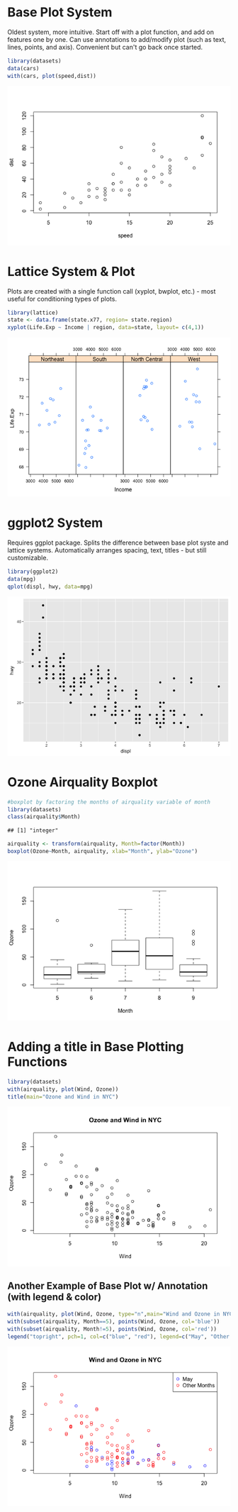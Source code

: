 
Base Plot System
================

Oldest system, more intuitive. Start off with a plot function, and add on features one by one. Can use annotations to add/modify plot (such as text, lines, points, and axis). Convenient but can't go back once started.

``` r
library(datasets)
data(cars)
with(cars, plot(speed,dist))
```

![](https://github.com/anajaved/coursera-datascience/blob/master/figure-markdown_github/unnamed-chunk-1-1.png)

Lattice System & Plot
=====================

Plots are created with a single function call (xyplot, bwplot, etc.) - most useful for conditioning types of plots.

``` r
library(lattice)
state <- data.frame(state.x77, region= state.region)
xyplot(Life.Exp ~ Income | region, data=state, layout= c(4,1))
```

![](https://github.com/anajaved/coursera-datascience/blob/master/figure-markdown_github/unnamed-chunk-2-1.png)

ggplot2 System
==============

Requires ggplot package. Splits the difference between base plot syste and lattice systems. Automatically arranges spacing, text, titles - but still customizable.

``` r
library(ggplot2)
data(mpg)
qplot(displ, hwy, data=mpg)
```

![](https://github.com/anajaved/coursera-datascience/blob/master/figure-markdown_github/unnamed-chunk-3-1.png)

Ozone Airquality Boxplot
========================

``` r
#boxplot by factoring the months of airquality variable of month
library(datasets)
class(airquality$Month)
```

    ## [1] "integer"

``` r
airquality <- transform(airquality, Month=factor(Month))
boxplot(Ozone~Month, airquality, xlab="Month", ylab="Ozone")
```

![](https://github.com/anajaved/coursera-datascience/blob/master/figure-markdown_github/unnamed-chunk-4-1.png)

Adding a title in Base Plotting Functions
=========================================

``` r
library(datasets)
with(airquality, plot(Wind, Ozone))
title(main="Ozone and Wind in NYC")
```

![](https://github.com/anajaved/coursera-datascience/blob/master/figure-markdown_github/unnamed-chunk-5-1.png)

Another Example of Base Plot w/ Annotation (with legend & color)
----------------------------------------------------------------

``` r
with(airquality, plot(Wind, Ozone, type="n",main="Wind and Ozone in NYC"))
with(subset(airquality, Month==5), points(Wind, Ozone, col='blue'))
with(subset(airquality, Month!=5), points(Wind, Ozone, col='red'))
legend("topright", pch=1, col=c("blue", "red"), legend=c("May", "Other Months"))
```

![](https://github.com/anajaved/coursera-datascience/blob/master/figure-markdown_github/unnamed-chunk-6-1.png)
